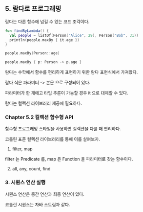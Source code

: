## 5. 람다로 프로그래밍

람다는 다른 함수에 넘길 수 있는 코드 조각이다.


```kotlin
fun findByLambda() {
  val people = listOf(Person("Alice", 29), Person("Bob", 31))
  println(people.maxBy { it.age })
}

people.maxBy(Person::age)

people.maxBy { p: Person -> p.age }
```

람다는 수학에서 함수를 편리하게 표현하기 위한 람다 표현식에서 가져왔다.


람다 식은 파라미터 -> 본문 으로 구성되어 있다.

파라미터가 한 개에고 타입 추론이 가능할 경우 it 으로 대체할 수 있다.

람다는 컬렉션 라이브러리 제공에 필요하다.

### Chapter 5.2 컬렉션 함수형 API

함수형 프로그래밍 스타일을 사용하면 컬렉션을 다룰 때 편리하다.

코틀린 표준 컬렉션 라이브러리를 통해 이를 살펴보자.

1. filter, map

filter 는 Predicate 를, map 은 Function 을 파라미터로 갖는 함수이다.

2. all, any, count, find


### 3. 시퀀스 연산 실행

시퀀스 연산은 중간 연산과 최종 연산이 있다.

코틀린 시퀀스는 자바 스트림과 같다. 


